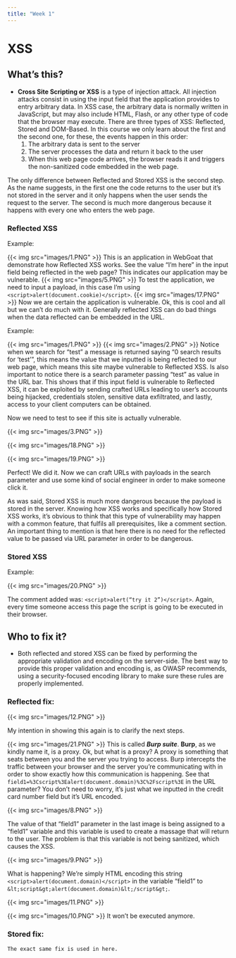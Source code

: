 ```yaml
---
title: "Week 1"    
---
```


# **XSS** # 
## **What’s this?** ##
 - **Cross Site Scripting or XSS** is a type of injection attack. All injection attacks consist in using the input field that the application provides to entry arbitrary data. In XSS case, the arbitrary data is normally written in JavaScript, but may also include HTML, Flash, or any other type of code that the browser may execute. There are three types of XSS: Reflected, Stored and DOM-Based. In this course we only learn about the first and the second one, for these, the events happen in this order:
    1. The arbitrary data is sent to the server
    2. The server processes the data and return it back to the user
    3. When this web page code arrives, the browser reads it and triggers the non-sanitized code embedded in the web page. 
    
The only difference between Reflected and Stored XSS is the second step. As the name suggests, in the first one the code returns to the user but it’s not stored in the server and it only happens when the user sends the request to the server. The second is much more dangerous because it happens with every one who enters the web page.

### Reflected XSS

Example:

{{< img src="images/1.PNG" >}}
This is an application in WebGoat that demonstrate how Reflected XSS works. See the value “I’m here” in the input field being reflected in the web page? This indicates our application may be vulnerable.
{{< img src="images/5.PNG" >}}
To test the application, we need to input a payload, in this case I’m using ```<script>alert(document.cookie)</script>```.
{{< img src="images/17.PNG" >}}
Now we are certain the application is vulnerable. Ok, this is cool and all but we can’t do much with it. Generally reflected XSS can do bad things when the data reflected can be embedded in the URL.

Example:

{{< img src="images/1.PNG" >}}
{{< img src="images/2.PNG" >}}
Notice when we search for “test” a message is returned saying “0 search results for ‘test’”, this means the value that we inputted is being reflected to our web page, which means this site maybe vulnerable to Reflected XSS. Is also important to notice there is a search parameter passing “test” as value in the URL bar. This shows that if this input field is vulnerable to Reflected XSS, it can be exploited by sending crafted URLs leading to user’s accounts being hijacked, credentials stolen, sensitive data exfiltrated, and lastly, access to your client computers can be obtained.

Now we need to test to see if this site is actually vulnerable.

{{< img src="images/3.PNG" >}}

{{< img src="images/18.PNG" >}}

{{< img src="images/19.PNG" >}}

Perfect! We did it.	 Now we can craft URLs with payloads in the search parameter and use some kind of social engineer in order to make someone click it.

As was said, Stored XSS is much more dangerous because the payload is stored in the server. Knowing how XSS works and specifically how Stored XSS works, it’s obvious to think that this type of vulnerability may happen with a common feature, that fulfils all prerequisites, like a comment section. An important thing to mention is that here there is no need for the reflected value to be passed via URL parameter in order to be dangerous.

### Stored XSS

Example:

{{< img src="images/20.PNG" >}}

The comment added was: ```<script>alert(“try it 2”)</script>```.
Again, every time someone access this page the script is going to be executed in their browser. 

## **Who to fix it?**
- Both reflected and stored XSS can be fixed by performing the appropriate validation and encoding on the server-side. The best way to provide this proper validation and encoding is, as OWASP recommends, using a security-focused encoding library to make sure these rules are properly implemented.

### Reflected fix:

{{< img src="images/12.PNG" >}}

My intention in showing this again is to clarify the next steps.

{{< img src="images/21.PNG" >}}
This is called ***Burp suite***. **Burp**, as we kindly name it, is a proxy. Ok, but what is a proxy? A proxy is something that seats between you and the server you trying to access. Burp intercepts the traffic between your browser and the server you’re communicating with in order to show exactly how this communication is happening. See that ```field1=%3Cscript%3Ealert(document.domain)%3C%2Fscript%3E``` in the URL parameter?
You don’t need to worry, it’s just what we inputted in the credit card number field but it’s URL encoded.

{{< img src="images/8.PNG" >}}

The value of that “field1” parameter in the last image is being assigned to a “field1” variable and this variable is used to create a massage that will return to the user. The problem is that this variable is not being sanitized, which causes the XSS.

{{< img src="images/9.PNG" >}}

What is happening? We’re simply HTML encoding this string ```<script>alert(document.domain)</script>``` in the variable “field1” to ```&lt;script&gt;alert(document.domain)&lt;/script&gt;```.

{{< img src="images/11.PNG" >}}

{{< img src="images/10.PNG" >}}
It won’t be executed anymore.

### Stored fix: 
    The exact same fix is used in here.
